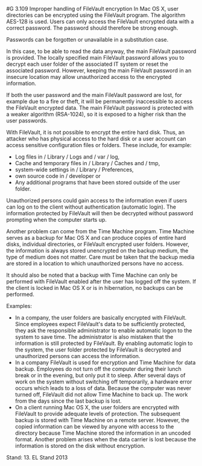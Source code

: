 #G 3.109 Improper handling of FileVault encryption
In Mac OS X, user directories can be encrypted using the FileVault program. The algorithm AES-128 is used. Users can only access the FileVault encrypted data with a correct password. The password should therefore be strong enough.

Passwords can be forgotten or unavailable in a substitution case.

In this case, to be able to read the data anyway, the main FileVault password is provided. The locally specified main FileVault password allows you to decrypt each user folder of the associated IT system or reset the associated password. However, keeping the main FileVault password in an insecure location may allow unauthorized access to the encrypted information.

If both the user password and the main FileVault password are lost, for example due to a fire or theft, it will be permanently inaccessible to access the FileVault encrypted data. The main FileVault password is protected with a weaker algorithm (RSA-1024), so it is exposed to a higher risk than the user passwords.

With FileVault, it is not possible to encrypt the entire hard disk. Thus, an attacker who has physical access to the hard disk or a user account can access sensitive configuration files or folders. These include, for example:

* Log files in / Library / Logs and / var / log,
* Cache and temporary files in / Library / Caches and / tmp,
* system-wide settings in / Library / Preferences,
* own source code in / developer or
* Any additional programs that have been stored outside of the user folder.


Unauthorized persons could gain access to the information even if users can log on to the client without authentication (automatic login). The information protected by FileVault will then be decrypted without password prompting when the computer starts up.

Another problem can come from the Time Machine program. Time Machine serves as a backup for Mac OS X and can produce copies of entire hard disks, individual directories, or FileVault encrypted user folders. However, the information is always stored unencrypted on the backup medium, the type of medium does not matter. Care must be taken that the backup media are stored in a location to which unauthorized persons have no access.

It should also be noted that a backup with Time Machine can only be performed with FileVault enabled after the user has logged off the system. If the client is locked in Mac OS X or is in hibernation, no backups can be performed.

Examples:

* In a company, the user folders are basically encrypted with FileVault. Since employees expect FileVault's data to be sufficiently protected, they ask the responsible administrator to enable automatic logon to the system to save time. The administrator is also mistaken that the information is still protected by FileVault. By enabling automatic login to the system, the user folder protected by FileVault is decrypted and unauthorized persons can access the information.
* In a company FileVault is used for encryption and Time Machine for data backup. Employees do not turn off the computer during their lunch break or in the evening, but only put it to sleep. After several days of work on the system without switching off temporarily, a hardware error occurs which leads to a loss of data. Because the computer was never turned off, FileVault did not allow Time Machine to back up. The work from the days since the last backup is lost.
* On a client running Mac OS X, the user folders are encrypted with FileVault to provide adequate levels of protection. The subsequent backup is stored with Time Machine on a remote server. However, the copied information can be viewed by anyone with access to the directory because Time Machine stored the information in an uncoded format. Another problem arises when the data carrier is lost because the information is stored on the disk without encryption.


Stand: 13. EL Stand 2013



